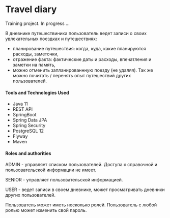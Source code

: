 # Travel diary

Training project.
In progress ...

В дневнике путешествиника пользователь ведет записи о своих увлекательных поездках и путешествиях:
 - планирование путешествия: когда, куда, какие планируются расходы, заметочки,
 - отражение факта: фактические даты и расходы, впечатления и заметки на память,
 - можно отменить запланированнную поезду (не удаляя).
Так же можно почитать / перенять опыт путешествий других пользователей.

#### Tools and Technologies Used

* Java 11
* REST API
* SpringBoot
* Spring Data JPA
* Spring Security
* PostgreSQL 12
* Flyway
* Maven

#### Roles and authorities

ADMIN - управляет списком пользователей. Доступа к справочной и пользовательской информации не имеет.

SENIOR - управляет пользовательской информацией.

USER - ведет записи в своем дневнике, может просматривать дневники других пользователей.

Пользователь может иметь несколько ролей. Пользователь с любой ролью может изменить свой пароль.
